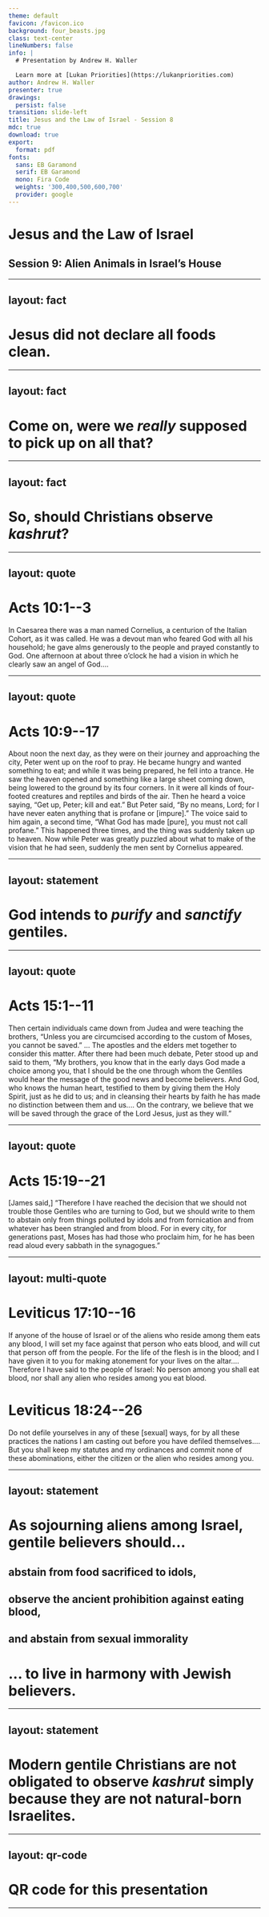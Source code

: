 ```yaml
---
theme: default
favicon: /favicon.ico
background: four_beasts.jpg
class: text-center
lineNumbers: false
info: |
  # Presentation by Andrew H. Waller

  Learn more at [Lukan Priorities](https://lukanpriorities.com)
author: Andrew H. Waller
presenter: true
drawings:
  persist: false
transition: slide-left
title: Jesus and the Law of Israel - Session 8
mdc: true
download: true
export:
  format: pdf
fonts:
  sans: EB Garamond
  serif: EB Garamond
  mono: Fira Code
  weights: '300,400,500,600,700'
  provider: google
---
```


# Jesus and the Law of Israel

## Session 9: Alien Animals in Israel’s House

---
layout: fact
---

# Jesus did not declare all foods clean.

<!--
* In the context of a dispute over handwashing, Jesus reiterates that according to biblical law, food cannot defile a person.
    * Jesus doesn't throw out biblical law regarding permitted and unpermitted food.
    * Jesus then does a typical Jesus move of redirecting the conversation toward moral purity.
-->

---
layout: fact 
---

# Come on, were we *really* supposed to pick up on all that?

<!--
* Our discussion of Mark 7 was pretty technical; are non-scholarly readers of Mark really supposed to pick up on all that?
    * Let me reassure you: probably not!
        * Biblical scholars exist for a reason!
    * When we're trying to understand the religious culture of ancient people, there's a lot that we miss.
        * We're trying to span historical and cultural gaps that encompass thousands of years and a significant amount of social and theological change.
    * This shouldn't discourage us as readers of the Bible.
        * Rather, it should encourage us to maintain a healthy sense of curiosity and humility.
-->

---
layout: fact
---

# So, should Christians observe *kashrut*?

<!--
* If Jesus *didn't* declare all foods clean, does that mean that Christians are obligated by *kashrut*?
    * My answer to this is a definite "no."
    * However, we need to look in the right places for clear information on this.
    * Just because Jesus isn't clearly doing away with parts of Torah here doesn't mean there isn't more context to be had.
        * Acts 15 is much clearer on the relationship of gentile Christians to *kashrut* and Torah more generally.
* The point here is that if Jesus isn't making a sweeping claim about *kashrut* then we need to stop reading him as if he is.
-->

---
layout: quote
---

# Acts 10:1--3
In Caesarea there was a man named Cornelius, a centurion of the Italian Cohort, as it was called.
He was a devout man who feared God with all his household; he gave alms generously to the people and prayed constantly to God.
One afternoon at about three o’clock he had a vision in which he clearly saw an angel of God\.\.\.\.

<!--
* This isn't just an example of a faithful, God-worshipping gentile.
    * Acts continues the pattern of extraordinarily pious centurions from Lk 7:1--10.
    * The Roman army was a thoroughly religious institution, with various divisions having their own particular loyalties to different deities.
        * It is remarkable, then, that a centurion would be described in these terms, i.e., not simply someone who worships God instead of idols, but someone who exemplifies Jewish piety and biblical justice.
        * Significantly, a representative of a foreign idolatrous power is now turning to the Godof Israel.
-->

---
layout: quote
---

# Acts 10:9--17
About noon the next day, as they were on their journey and approaching the city, Peter went up on the roof to pray.
He became hungry and wanted something to eat; and while it was being prepared, he fell into a trance.
He saw the heaven opened and something like a large sheet coming down, being lowered to the ground by its four corners.
In it were all kinds of four-footed creatures and reptiles and birds of the air.
Then he heard a voice saying, “Get up, Peter; kill and eat.”
But Peter said, “By no means, Lord; for I have never eaten anything that is profane or \[impure\].”
The voice said to him again, a second time, “What God has made \[pure\], you must not call profane.”
This happened three times, and the thing was suddenly taken up to heaven. 
Now while Peter was greatly puzzled about what to make of the vision that he had seen, suddenly the men sent by Cornelius appeared. 

<!--
* A few observations
    * First, Peter does not actually eat anything in this vision.
        * It is, after all, a vision.
        * The idea that Peter is violating *kashrut* for the first time in his life in this moment on the roof is simply incorrect.
    * Second, the language of *kill* implies sacrificial slaughter.
        * That is, Peter is being asked to offer these animals as sacrifices and then consume them as part of a sacrificial meal.
        * This idea can be seen in the use of the language of "profane" to describe the animals.
            * If we were talking about normal food, it would in fact be profane by default.
                * It is a mistake to conflate the categories of purity/sanctity here. Craig Keener's Acts commentary asserts that "Scripture and Jewish tradition rejected *profane* foods," but this is not the case. Profane food is not objectionable; it is simply not fit for holy purposes. Keener goes on to cite 1 Macc 1:62 as evidence that death is preferable to consumption of profane foods, but this is only relevant if by profane we mean *unpermitted*, which is a category error.
            * Peter's objection is that he has never eaten anything profane is nonsensical unless he is talking about sacrificial food.
                * Normal, everyday food may be ritually pure or impure, but not all normal food is fit for sacrifice.
    * Third, the sheet contains many different kinds of animals, both permitted and unpermitted.
        * Even some of the permitted animals would not have necessarily been appropriate for sacrifice.
        * The issue here is acceptability before God.
        * In the analogy presented in the vision, animals that were previously unsuitable for sacrifice are now acceptable.
            * Therefore, people who were previously unsuitable for inclusion in the covenant community are now acceptable and holy before God.
        * Animals are frequent stand-ins for gentile nations in Jewish literature, especially in visionary contexts.
            * For more on this, see Staples, Jason A. “‘Rise, Kill, and Eat’: Animals as Nations in Early Jewish Visionary Literature and Acts 10.” JSNT 42.1 (2019): 3–17.
-->

---
layout: statement
---

# God intends to _purify_ and _sanctify_ gentiles.

<!--
* Here I mean "sanctify" not in the technical soteriological sense, but in the sense of *making holy* or de-profanifying.
* Through the victory of the ascended Jesus and the coming of the Holy Spirit, gentiles are not only being purified from the defilement of idolatry, but *also* being set aside as holy before God.
    * A gentile can be pure from the defilement of sin and yet still not be holy in the way that Israel is holy.
    * This is changing.
        * What results is a second Pentecost in Acts 10:44--48, wherein the gentiles receive the Holy Spirit and speak in tongues just as the apostles did in Acts 2, to the astonishment of the circumcised believers.
* Ultimately, this entails a shift in demographic, not diet.
    * Peter's adherence to *kashrut* as a natural-born Israelite does not change.
-->

---
layout: quote
---

# Acts 15:1--11
Then certain individuals came down from Judea and were teaching the brothers, “Unless you are circumcised according to the custom of Moses, you cannot be saved.” ...
The apostles and the elders met together to consider this matter.
After there had been much debate, Peter stood up and said to them, “My brothers, you know that in the early days God made a choice among you, that I should be the one through whom the Gentiles would hear the message of the good news and become believers.
And God, who knows the human heart, testified to them by giving them the Holy Spirit, just as he did to us; and in cleansing their hearts by faith he has made no distinction between them and us\.\.\.\. 
On the contrary, we believe that we will be saved through the grace of the Lord Jesus, just as they will.”

---
layout: quote
---

# Acts 15:19--21
\[James said,\] “Therefore I have reached the decision that we should not trouble those Gentiles who are turning to God, but we should write to them to abstain only from things polluted by idols and from fornication and from whatever has been strangled and from blood.
For in every city, for generations past, Moses has had those who proclaim him, for he has been read aloud every sabbath in the synagogues.” 

<!--
* By apostolic decision, gentile Christians are not to undergo a process of Judaization, i.e., becoming Jews.
* However, they are to keep certain Torah laws.
* Notably, some of these are in fact "food laws."
    * While the usual categories of unpermitted animals are not included in the apostolic decision, there are certain things that are prohibited.
* The logic of James last sentence seems to be that wherever the law of Moses is proclaimed can be considered a land where the law should be observed.
    * Because of this, it is reasonable to apply specific aspects of Israel's law to non-Israelites.
-->

---
layout: multi-quote
---

# Leviticus 17:10--16
If anyone of the house of Israel <span v-mark="{color: '#59b58a', type: 'highlight', click: 1}">or of the aliens who reside among them</span> eats any blood, I will set my face against that person who eats blood, and will cut that person off from the people.
For the life of the flesh is in the blood; and I have given it to you for making atonement for your lives on the altar\.\.\.\.
Therefore I have said to the people of Israel: No person among you shall eat blood, nor shall <span v-mark="{color: '#59b58a', type: 'highlight', click: 1}">any alien</span> who resides among you eat blood.

# Leviticus 18:24--26
Do not defile yourselves in any of these \[sexual\] ways, for by all these practices the nations I am casting out before you have defiled themselves\.\.\.\.
But you shall keep my statutes and my ordinances and commit none of these abominations, either the citizen <span v-mark="{color: '#59b58a', type: 'highlight', click: 1}">or the alien</span> who resides among you.

<!--
* Some scholars question the relevance of these laws outside the land of Israel, since the regulations in Leviticus are squarely aimed at *Israel in the land*.
    * To this I respond that the reason why the land of Israel is holy is because of the presence of God.
    * If the gentiles are now bearers of God's presence through the Holy Spirit, then they are holy in the same way that Israel is holy.
        * While the new situation of the Spirit dwelling outside the land of Israel doesn't completely map onto *Israel in the land*, there is enough overlap to make sense of why these laws might apply to those gentiles who are joining themselves to the Spirit-filled community.
-->

---
layout: statement 
---

# As sojourning aliens among Israel, gentile believers should...
## **abstain from food sacrificed to idols,**
## **observe the ancient prohibition against eating blood,**
## **and abstain from sexual immorality**
# ... to live in harmony with Jewish believers.

<!--
* Importantly, the food-related regulations begin to change as early as Paul's churches.
* The goal here is to facilitate healthy relationships between Jewish and gentile believers.
    * This "Christian kashrut" is not about personal piety, but about communal harmony.
* Paul will expand much more on the issues of idolatry and sexual sin in his epistles.
* In my view, these regulations are not permanent statutes that modern Christians ought to observe.
    * By and large, disputes over *kashrut* are basically absent from early Christianity after this point.
-->

---
layout: statement
---

# Modern gentile Christians are not obligated to observe *kashrut* simply because they are not natural-born Israelites.

<!--
* In other words, why don't I follow the law of Israel? Because it's not my law.
* Gentiles join the people of God *as gentiles*, i.e., through faith in Jesus and the gift of the Holy Spirit.
* The apostles clearly ask gentile believers to adhere to certain Torah laws that apply *to gentiles* for the sake of communal harmony and moral purity.
* This does not mean that biblical law can't have a Third Use function for gentile Christians.
    * But in terms of *kashrut* specifically, gentile Christians are not obligated to observe regulations that were intended to distinguish *ethnic Israel* from the nations.
    * *Kashrut* is just as much of a boundary marker as circumcision.
-->

---
layout: qr-code
---
# QR code for this presentation
---
